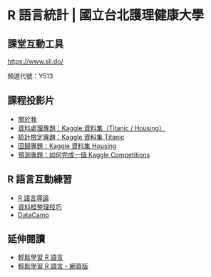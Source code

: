 # R 語言統計 | 國立台北護理健康大學

## 課堂互動工具

<https://www.sli.do/>

頻道代號：Y513

<!--

## 課堂同步程式碼

- [20181220](https://www.dropbox.com/s/18shomjhtyn2dww/20181220.R?dl=0)
- [20181219](https://www.dropbox.com/s/1y0zyut3su1pj9r/20181219_ntunhs.R?dl=0)

-->

## 課程投影片

- [關於我](about-me.html)
- [資料處理專題：Kaggle 資料集（Titanic / Housing）](data-manipulation.html)
- [統計檢定專題：Kaggle 資料集 Titanic]()
- [回歸專題：Kaggle 資料集 Housing]()
- [預測專題：如何完成一個 Kaggle Competitions]()

<!--

### PDF 格式

- [Getting Started with R](https://yaojenkuo.io/learn-r-ntub/getting_started.pdf)
- [Variable Types in R](https://yaojenkuo.io/learn-r-ntub/var_types.pdf)
- [Data Structures in R](https://yaojenkuo.io/learn-r-ntub/data_structures.pdf)
- [Getting Data with R](https://yaojenkuo.io/learn-r-ntub/getting_data.pdf)
- [Project: Programming with R](https://yaojenkuo.io/learn-r-ntub/proj_prgwr.pdf)
- [Exploring Data with R](https://yaojenkuo.io/learn-r-ntub/exploring_data.pdf)
- [Project: Exploratory Data Analysis](https://yaojenkuo.io/learn-r-ntub/proj_edawr.pdf)

-->

## R 語言互動練習

- [R 語言導論](https://www.datacamp.com/community/open-courses/r-%E8%AA%9E%E8%A8%80%E5%B0%8E%E8%AB%96?tap_a=5644-dce66f&tap_s=194899-1fb421)
- [資料框整理技巧](https://www.datacamp.com/community/open-courses/%E8%B3%87%E6%96%99%E6%A1%86%E6%95%B4%E7%90%86%E6%8A%80%E5%B7%A7?tap_a=5644-dce66f&tap_s=194899-1fb421)
- [DataCamp](https://www.datacamp.com/courses/tech:r?tap_a=5644-dce66f&tap_s=194899-1fb421)

## 延伸閱讀

- [輕鬆學習 R 語言](https://www.books.com.tw/products/0010835361)
- [輕鬆學習 R 語言 - 網頁版](https://www.datainpoint.com/r-essentials/)